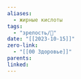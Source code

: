 ```yaml
---
aliases:
  - жирные кислоты
tags:
  - "зрелость/🌱"
date: "[[2023-10-15]]"
zero-link:
  - "[[00 Здоровье]]"
parents: 
linked:
---
```

